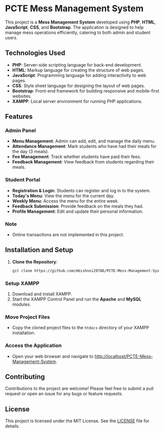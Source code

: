 # PCTE Mess Management System

This project is a **Mess Management System** developed using **PHP**, **HTML**, **JavaScript**, **CSS**, and **Bootstrap**. The application is designed to help manage mess operations efficiently, catering to both admin and student users.

## Technologies Used

- **PHP**: Server-side scripting language for back-end development.
- **HTML**: Markup language for creating the structure of web pages.
- **JavaScript**: Programming language for adding interactivity to web pages.
- **CSS**: Style sheet language for designing the layout of web pages.
- **Bootstrap**: Front-end framework for building responsive and mobile-first websites.
- **XAMPP**: Local server environment for running PHP applications.

## Features

### Admin Panel
- **Menu Management**: Admin can add, edit, and manage the daily menu.
- **Attendance Management**: Mark students who have had their meals for the day (3 meals).
- **Fee Management**: Track whether students have paid their fees.
- **Feedback Management**: View feedback from students regarding their meals.

### Student Portal
- **Registration & Login**: Students can register and log in to the system.
- **Today's Menu**: View the menu for the current day.
- **Weekly Menu**: Access the menu for the entire week.
- **Feedback Submission**: Provide feedback on the meals they had.
- **Profile Management**: Edit and update their personal information.

### Note
- Online transactions are not implemented in this project.

## Installation and Setup

1. **Clone the Repository**:
   ```bash
   git clone https://github.com/mbishnoi29786/PCTE-Mess-Management-System.git
   ```

### Setup XAMPP
1. Download and install XAMPP.
2. Start the XAMPP Control Panel and run the **Apache** and **MySQL** modules.

### Move Project Files
- Copy the cloned project files to the `htdocs` directory of your XAMPP installation.

### Access the Application
- Open your web browser and navigate to [http://localhost/PCTE-Mess-Management-System](http://localhost/PCTE-Mess-Management-System).

## Contributing

Contributions to the project are welcome! Please feel free to submit a pull request or open an issue for any bugs or feature requests.

## License

This project is licensed under the MIT License. See the [LICENSE](LICENSE) file for details.
